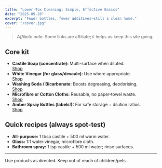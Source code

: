 ```yaml
---
title: "Lower-Tox Cleaning: Simple, Effective Basics"
date: "2025-09-20"
excerpt: "Fewer bottles, fewer additives—still a clean home."
cover: "/cover.jpg"
---
```


> *Affiliate note:* Some links are affiliate; it helps us keep this site going.

## Core kit
- **Castile Soap (concentrate):** Multi-surface when diluted.  
  <a class="btn" href="https://www.amazon.co.uk/dp/B0006GWE1E?tag=wildandwell0c-21" target="_blank" rel="noopener">Shop</a>
- **White Vinegar (for glass/descale):** Use where appropriate.  
  <a class="btn" href="https://www.amazon.co.uk/dp/B00D9L6SCA?tag=wildandwell0c-21" target="_blank" rel="noopener">Shop</a>
- **Washing Soda / Bicarbonate:** Boosts degreasing, deodorising.  
  <a class="btn" href="https://www.amazon.co.uk/dp/B00B6U0LZ0?tag=wildandwell0c-21" target="_blank" rel="noopener">Shop</a>
- **Microfibre or Cotton Cloths:** Reusable, no paper-towel waste.  
  <a class="btn" href="https://www.amazon.co.uk/dp/B07C7S9Z4T?tag=wildandwell0c-21" target="_blank" rel="noopener">Shop</a>
- **Amber Spray Bottles (labels!):** For safe storage + dilution ratios.  
  <a class="btn" href="https://www.amazon.co.uk/dp/B07R6SLJ6L?tag=wildandwell0c-21" target="_blank" rel="noopener">Shop</a>

## Quick recipes (always spot-test)
- **All-purpose:** 1 tbsp castile + 500 ml warm water.  
- **Glass:** 1:1 water:vinegar, microfibre cloth.  
- **Bathroom spray:** 1 tsp castile + 500 ml water; rinse surfaces.

<hr>

<p class="note">Use products as directed. Keep out of reach of children/pets.</p>
